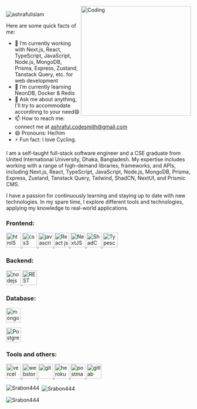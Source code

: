 <!--
**Srabon444/srabon444** is a ✨ _special_ ✨ repository because its `README.md` (this file) appears on your GitHub profile.

# Hi, I'm Ashraful, a CS undergrad who loves learning about new things and loves to develop new softwares. 👋🏾👨‍🎓‍💻
## Hello World! :sparkling_heart: 👋🏽 
### I :heart: GitHub :octocat:
![](https://github-readme-stats.vercel.app/api?username=srabon444&show_icons=true&line_height=30)
<!--
**Srabon444/srabon444** is a ✨ _special_ ✨ repository because its `README.md` (this file) appears on your GitHub profile.
-->

<img align="right" alt="Coding" width="300" src="https://i.imgur.com/k5Pm5i7.gif">

<p align="left"> <img src="https://komarev.com/ghpvc/?username=Srabon444&label=Profile%20views&color=0e75b6&style=flat" alt="ashrafulislam" /> </p>
Here are some quick facts of me:

- 🔭 I’m currently working with Next.js, React, TypeScript, JavaScript, Node.js, MongoDB, Prisma, Express, Zustand, Tanstack Query, etc. for web development
- 🌱 I’m currently learning NeonDB, Docker & Redis
- 💬 Ask me about anything, I'll try to accommodate accordinng to your need😄
- 📫 How to reach me: connect me at ashraful.codesmith@gmail.com
- 😄 Pronouns: He/him
- ⚡ Fun fact: I love Cycling.

I am a self-taught full-stack software engineer and a CSE graduate from United International University, Dhaka, Bangladesh. My expertise includes working with a range of high-demand libraries, frameworks, and APIs, including Next.js, React, TypeScript, JavaScript, Node.js, MongoDB, Prisma, Express, Zustand, Tanstack Query, Tailwind, ShadCN, NextUI, and Prismic CMS.

I have a passion for continuously learning and staying up to date with new technologies. In my spare time, I explore different tools and technologies, applying my knowledge to real-world applications.

<h3 align="left">Frontend:</h3>

<p align="left"> 

  <a href="https://www.w3.org/html/" target="_blank" rel="noreferrer"> <img src="https://img.icons8.com/color/344/html-5--v1.png" alt="html5" width="40" height="40"/> </a>
  <a href="https://www.w3schools.com/css/" target="_blank" rel="noreferrer"> <img src="https://img.icons8.com/color/344/css3.png" alt="css3" width="40" height="40"/> </a> 
  <a href="https://developer.mozilla.org/en-US/docs/Web/JavaScript" target="_blank" rel="noreferrer"> <img src="https://img.icons8.com/color/344/javascript--v1.png" alt="javascript" width="40" height="40"/> </a> 
  <a href="https://reactjs.org/" target="_blank" rel="noreferrer"> <img src="https://img.icons8.com/office/344/react.png" alt="React js" width="40" height="40"/> </a> 
   <a href="https://nextjs.org/" target="_blank" rel="noreferrer"> <img src="https://www.vectorlogo.zone/logos/nextjs/nextjs-ar21.svg" alt="NextJS" width="40" height="40"/> </a> 
  <a href="https://ui.shadcn.com/" target="_blank" rel="noreferrer"> <img src="https://avatars.githubusercontent.com/u/139895814?s=200&v=4" alt="ShadCN" width="40" height="40"/> </a> 
  <a href="https://www.typescriptlang.org/" target="_blank" rel="noreferrer"> <img src="https://www.vectorlogo.zone/logos/typescriptlang/typescriptlang-icon.svg" alt="Typescript" width="40" height="40"/> </a> 
  
</p>


<h3 align="left">Backend:</h3>

<p align="left"> 

  
  <a href="https://nodejs.org/en" target="_blank" rel="noreferrer"> <img src="https://www.vectorlogo.zone/logos/nodejs/nodejs-horizontal.svg" alt="nodejs" width="40" height="40"/> </a> 
  <a href="#" target="_blank" rel="noreferrer"> <img src="https://img.icons8.com/color/344/api-settings.png" alt="REST API" width="40" height="40"/> </a> 

</p>

<h3 align="left">Database:</h3>
<p align="left"> 
  <a href="https://www.mongodb.com/" target="_blank" rel="noreferrer"> <img src="https://encrypted-tbn0.gstatic.com/images?q=tbn:ANd9GcS1vRc1uqOLholXlImjJJlVSiQHPPs9Vhu_4hC2bTWhow&s" alt="mongodb" width="40" height="40"/> </a>
<!--   <a href="https://www.supabase.com/" target="_blank" rel="noreferrer"> <img src="https://raw.githubusercontent.com/github/explore/f4ec5347a36e06540a69376753a7c37a8cb5a136/topics/supabase/supabase.png" alt="supabase" width="40" height="40"/> </a> -->
<!--  <a href="https://www.mysql.com/" target="_blank" rel="noreferrer"> <img src="https://img.icons8.com/color/344/mysql-logo.png" alt="mysql" width="40" height="40"/> </a> -->
  
  <a href="https://www.postgresql.org/" target="_blank" rel="noreferrer"> <img src="https://img.icons8.com/color/344/postgreesql.png" alt="PostgreSQL" width="40" height="40"/> </a>
  
    
</p>

<h3 align="left">Tools and others:</h3>

<p align="left"> 
  <a href="https://vercel.com/" target="_blank" rel="noreferrer"> <img src="https://github.com/gilbarbara/logos/blob/main/logos/vercel.svg" alt="vercel" width="40" height="40"/> </a> 
<a href="https://www.jetbrains.com/webstorm/" target="_blank" rel="noreferrer"> <img src="https://github.com/gilbarbara/logos/blob/main/logos/webstorm.svg" alt="webstorm" width="40" height="40"/> </a> 
  <a href="https://git-scm.com/" target="_blank" rel="noreferrer"> <img src="https://www.vectorlogo.zone/logos/git-scm/git-scm-icon.svg" alt="git" width="40" height="40"/> </a> 
  <a href="https://heroku.com" target="_blank" rel="noreferrer"> <img src="https://www.vectorlogo.zone/logos/heroku/heroku-icon.svg" alt="heroku" width="40" height="40"/> </a> 
  <a href="https://postman.com" target="_blank" rel="noreferrer"> <img src="https://www.vectorlogo.zone/logos/getpostman/getpostman-icon.svg" alt="postman" width="40" height="40"/> </a> 
    <a href="https://gitlab.com/" target="_blank" rel="noreferrer"> <img src="https://www.vectorlogo.zone/logos/gitlab/gitlab-icon.svg" alt="gitlab" width="40" height="40"/> </a> 
  
</p>

<p><img align="left" src="https://github-readme-stats.vercel.app/api/top-langs?username=Srabon444&theme=codeSTACKr&show_icons=true&locale=en&layout=compact" alt="Srabon444" /></p>

<p>&nbsp;<img align="center" src="https://github-readme-stats.vercel.app/api?username=Srabon444&theme=codeSTACKr&show_icons=true"  alt="Srabon444" /></p>

<p><img align="center" src="https://github-readme-streak-stats.herokuapp.com/?user=Srabon444&&theme=gotham"  alt="Srabon444" /></p>
